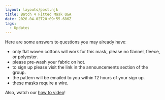 ```yaml
---
layout: layouts/post.njk
title: Batch 4 Fitted Mask Q&A
date: 2020-04-02T20:09:55.686Z
tags:
  - Updates
---
```

Here are some answers to questions you may already have:

* only flat woven cottons will work for this mask, please no flannel, fleece, or polyester.
* please pre-wash your fabric on hot.
* to sign up please visit the link in the announcements section of the group.
* the pattern will be emailed to you within 12 hours of your sign up.
* these masks require a wire.

Also, watch our [how to video](https://youtu.be/Lyg_Nb27jp8)!